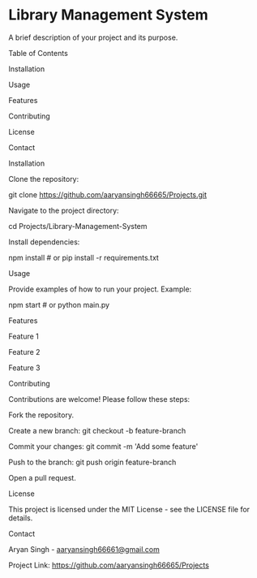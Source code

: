 # Library Management System

A brief description of your project and its purpose.

Table of Contents

Installation

Usage

Features

Contributing

License

Contact

Installation

Clone the repository:

git clone https://github.com/aaryansingh66665/Projects.git

Navigate to the project directory:

cd Projects/Library-Management-System

Install dependencies:

npm install  # or pip install -r requirements.txt

Usage

Provide examples of how to run your project. Example:

npm start  # or python main.py

Features

Feature 1

Feature 2

Feature 3

Contributing

Contributions are welcome! Please follow these steps:

Fork the repository.

Create a new branch: git checkout -b feature-branch

Commit your changes: git commit -m 'Add some feature'

Push to the branch: git push origin feature-branch

Open a pull request.

License

This project is licensed under the MIT License - see the LICENSE file for details.

Contact

Aryan Singh - aaryansingh66661@gmail.com

Project Link: https://github.com/aaryansingh66665/Projects

